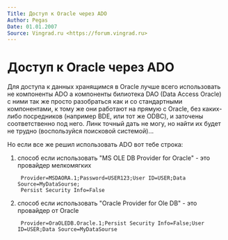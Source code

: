 ```yaml
---
Title: Доступ к Oracle через ADO
Author: Pegas
Date: 01.01.2007
Source: Vingrad.ru <https://forum.vingrad.ru>
---
```



Доступ к Oracle через ADO
=========================

Для доступа к данных хранящимся в Oracle лучше всего использовать не
компоненты ADO а компоненты билиотека DAO (Data Access Oracle) с ними
так же просто разобраться как и со стандартными компонентами, к тому же
они работают на прямую с Oracle, без каких-либо посредников (например
BDE, или тот же ODBC), и заточены соответственно под него. Линк точный
дать не могу, но найти их будет не трудно (воспользуйся поисковой
системой)...

Но если все же решил использовать ADO вот тебе строка:

1. способ если использовать "MS OLE DB Provider for Oracle" - это
провайдер мелкомягких

        Provider=MSDAORA.1;Password=USER123;User ID=USER;Data Source=MyDataSourse;
        Persist Security Info=False

2. способ если использовать "Oracle Provider for Ole DB" - это
провайдер от Oracle

        Provider=OraOLEDB.Oracle.1;Persist Security Info=False;User ID=USER;Data Source=MyDataSourse

